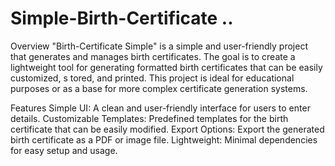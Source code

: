 # Simple-Birth-Certificate ..

Overview
"Birth-Certificate Simple" is a simple and user-friendly project that generates and manages birth certificates. The goal is to create a lightweight tool for generating formatted birth certificates that can be easily customized, s  tored, and printed. This project is ideal for educational purposes or as a base for more complex certificate generation systems.

Features
Simple UI: A clean and user-friendly interface for users to enter details.
Customizable Templates: Predefined templates for the birth certificate that can be easily modified.
Export Options: Export the generated birth certificate as a PDF or image file.
Lightweight: Minimal dependencies for easy setup and usage.
